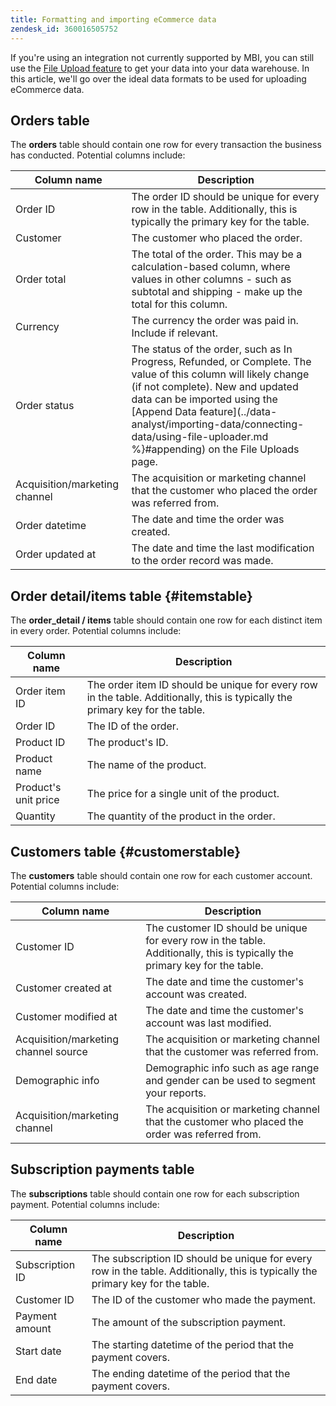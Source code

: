 ```yaml
---
title: Formatting and importing eCommerce data
zendesk_id: 360016505752
---
```


If you're using an integration not currently supported by MBI, you can still use the [File Upload feature](../data-analyst/importing-data/connecting-data/using-file-uploader.md) to get your data into your data warehouse. In this article, we'll go over the ideal data formats to be used for uploading eCommerce data.

## Orders table

The **orders** table should contain one row for every transaction the business has conducted. Potential columns include:

| Column name| Description |
|----|----|
| Order ID | The order ID should be unique for every row in the table. Additionally, this is typically the primary key for the table. |
| Customer | The customer who placed the order. |
| Order total | The total of the order. This may be a calculation-based column, where values in other columns - such as subtotal and shipping - make up the total for this column. |
| Currency | The currency the order was paid in. Include if relevant. |
| Order status | The status of the order, such as In Progress, Refunded, or Complete. The value of this column will likely change (if not complete). New and updated data can be imported using the [Append Data feature](../data-analyst/importing-data/connecting-data/using-file-uploader.md %}#appending) on the File Uploads page. |
| Acquisition/marketing channel | The acquisition or marketing channel that the customer who placed the order was referred from. |
| Order datetime | The date and time the order was created. |
| Order updated at | The date and time the last modification to the order record was made. |

## Order detail/items table {#itemstable}

The **order_detail / items** table should contain one row for each distinct item in every order. Potential columns include:

| Column name| Description |
|----|----|
| Order item ID | The order item ID should be unique for every row in the table. Additionally, this is typically the primary key for the table. |
| Order ID | The ID of the order. |
| Product ID | The product's ID. |
| Product name | The name of the product. |
| Product's unit price | The price for a single unit of the product. |
| Quantity | The quantity of the product in the order. |

## Customers table {#customerstable}

The **customers** table should contain one row for each customer account. Potential columns include:

| Column name| Description |
|----|----|
| Customer ID | The customer ID should be unique for every row in the table. Additionally, this is typically the primary key for the table. |
| Customer created at | The date and time the customer's account was created. |
| Customer modified at | The date and time the customer's account was last modified. |
| Acquisition/marketing channel source | The acquisition or marketing channel that the customer was referred from. |
| Demographic info | Demographic info such as age range and gender can be used to segment your reports.  |
| Acquisition/marketing channel | The acquisition or marketing channel that the customer who placed the order was referred from. |

## Subscription payments table

The **subscriptions** table should contain one row for each subscription payment. Potential columns include:

| Column name| Description |
|----|----|
| Subscription ID | The subscription ID should be unique for every row in the table. Additionally, this is typically the primary key for the table. |
| Customer ID | The ID of the customer who made the payment. |
| Payment amount | The amount of the subscription payment. |
| Start date | The starting datetime of the period that the payment covers. |
| End date | The ending datetime of the period that the payment covers. |
